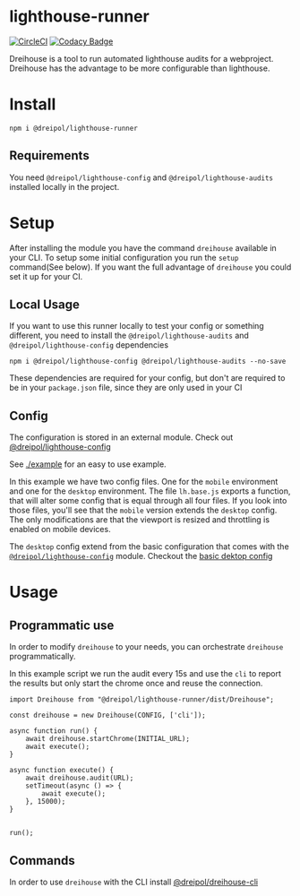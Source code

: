 # lighthouse-runner
[![CircleCI](https://circleci.com/gh/dreipol/lighthouse-runner/tree/master.svg?style=svg&circle-token=4738b5c5cde8e66a056114378acb9e3732146a35)](https://circleci.com/gh/dreipol/lighthouse-runner/tree/master)
[![Codacy Badge](https://api.codacy.com/project/badge/Grade/cdc3bef46dee433c99d265156922bfad)](https://www.codacy.com/app/faebeee/lighthouse-runner?utm_source=github.com&amp;utm_medium=referral&amp;utm_content=dreipol/lighthouse-runner&amp;utm_campaign=Badge_Grade)

Dreihouse is a tool to run automated lighthouse audits for a webproject. Dreihouse has the advantage
to be more configurable than lighthouse.

# Install

    npm i @dreipol/lighthouse-runner

## Requirements
You need `@dreipol/lighthouse-config` and `@dreipol/lighthouse-audits` installed locally in the project.


# Setup
After installing the module you have the command `dreihouse` available in your CLI.
To setup some initial configuration you run the `setup` command(See below).
If you want the full advantage of `dreihouse` you could set it up for your CI.

## Local Usage
If you want to use this runner locally to test your config or something different, you need to install the `@dreipol/lighthouse-audits` and `@dreipol/lighthouse-config` dependencies 

    npm i @dreipol/lighthouse-config @dreipol/lighthouse-audits --no-save

These dependencies are required for your config, but don't are required to be in your `package.json` file, since they are only used 
in your CI

## Config
The configuration is stored in an external module.
Check out [@dreipol/lighthouse-config](https://www.npmjs.com/package/@dreipol/lighthouse-config)

See [./example](./example) for an easy to use example.

In this example we have two config files. One for the `mobile` environment and one for the `desktop` environment.
The file `lh.base.js` exports a function, that will alter some config that is equal through all four files.
If you look into those files, you'll see that the `mobile` version extends the `desktop` config. 
The only modifications are that the viewport is resized and throttling is enabled on mobile devices.

The `desktop` config extend from the basic configuration that comes with the
[`@dreipol/lighthouse-config`](https://www.npmjs.com/package/@dreipol/lighthouse-config) module. Checkout the 
[basic dektop config](https://github.com/dreipol/lighthouse-config/blob/master/config/base/desktop.js)

# Usage
## Programmatic use
In order to modify `dreihouse` to your needs, you can orchestrate `dreihouse` programmatically.

In this example script we run the audit every 15s and use the `cli` to report the results but only start the chrome once
and reuse the connection.

    import Dreihouse from "@dreipol/lighthouse-runner/dist/Dreihouse";
    
    const dreihouse = new Dreihouse(CONFIG, ['cli']);
    
    async function run() {
        await dreihouse.startChrome(INITIAL_URL);
        await execute();
    }
    
    async function execute() {
        await dreihouse.audit(URL);
        setTimeout(async () => {
            await execute();
        }, 15000);
    }
    
    
    run();


    

## Commands
In order to use `dreihouse` with the CLI install [@dreipol/dreihouse-cli](https://www.npmjs.com/package/@dreipol/dreihouse-cli) 
